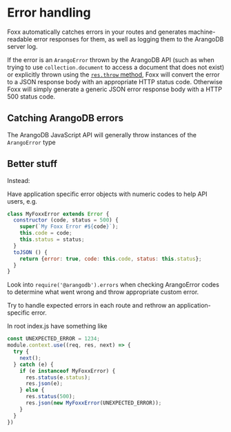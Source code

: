 Error handling
==============

Foxx automatically catches errors in your routes and generates machine-readable error responses for them, as well as logging them to the ArangoDB server log.

If the error is an `ArangoError` thrown by the ArangoDB API (such as when trying to use `collection.document` to access a document that does not exist) or explicitly thrown using the [`res.throw` method](), Foxx will convert the error to a JSON response body with an appropriate HTTP status code. Otherwise Foxx will simply generate a generic JSON error response body with a HTTP 500 status code.

Catching ArangoDB errors
------------------------

The ArangoDB JavaScript API will generally throw instances of the `ArangoError` type

Better stuff
------------

Instead:

Have application specific error objects with numeric codes to help API users, e.g.
```js
class MyFoxxError extends Error {
  constructor (code, status = 500) {
    super(`My Foxx Error #${code}`);
    this.code = code;
    this.status = status;
  }
  toJSON () {
    return {error: true, code: this.code, status: this.status};
  }
}
```

Look into `require('@arangodb').errors` when checking ArangoError codes to determine what went wrong and throw appropriate custom error.

Try to handle expected errors in each route and rethrow an application-specific error.

In root index.js have something like
```js
const UNEXPECTED_ERROR = 1234;
module.context.use((req, res, next) => {
  try {
    next();
  } catch (e) {
    if (e instanceof MyFoxxError) {
      res.status(e.status);
      res.json(e);
    } else {
      res.status(500);
      res.json(new MyFoxxError(UNEXPECTED_ERROR));
    }
  }
})
```


